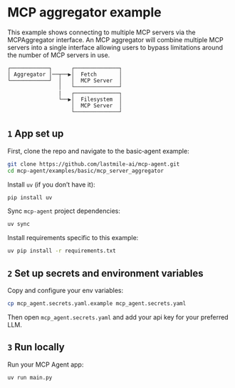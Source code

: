 # MCP aggregator example

This example shows connecting to multiple MCP servers via the MCPAggregator interface. An MCP aggregator will combine multiple MCP servers into a single interface allowing users to bypass limitations around the number of MCP servers in use.

```plaintext
┌────────────┐      ┌──────────────┐
│ Aggregator │──┬──▶│  Fetch       │
└────────────┘  │   │  MCP Server  │
                │   └──────────────┘
                |   ┌──────────────┐
                └──▶│  Filesystem  │
                    │  MCP Server  │
                    └──────────────┘
```

## `1` App set up

First, clone the repo and navigate to the basic‑agent example:

```bash
git clone https://github.com/lastmile-ai/mcp-agent.git
cd mcp-agent/examples/basic/mcp_server_aggregator
```

Install `uv` (if you don’t have it):

```bash
pip install uv
```

Sync `mcp-agent` project dependencies:

```bash
uv sync
```

Install requirements specific to this example:

```bash
uv pip install -r requirements.txt
```

## `2` Set up secrets and environment variables

Copy and configure your env variables:

```bash
cp mcp_agent.secrets.yaml.example mcp_agent.secrets.yaml
```

Then open `mcp_agent.secrets.yaml` and add your api key for your preferred LLM.

## `3` Run locally

Run your MCP Agent app:

```bash
uv run main.py
```
